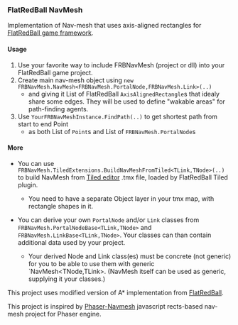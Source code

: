 ### FlatRedBall NavMesh
Implementation of Nav-mesh that uses axis-aligned rectangles for [FlatRedBall game framework](http://flatredball.com/).

#### Usage
1. Use your favorite way to include FRBNavMesh (project or dll) into your FlatRedBall game project.
2. Create main nav-mesh object using `new FRBNavMesh.NavMesh<FRBNavMesh.PortalNode,FRBNavMesh.Link>(..)`
   - and giving it List of FlatRedBall `AxisAlignedRectangle`s that idealy share some edges. They will be used to define "wakable areas" for path-finding agents.
3. Use `YourFRBNavMeshInstance.FindPath(..)` to get shortest path from start to end Point
   - as both List of `Point`s and List of `FRBNavMesh.PortalNode`s

#### More
- You can use `FRBNavMesh.TiledExtensions.BuildNavMeshFromTiled<TLink,TNode>(..)` to build NavMesh from [Tiled editor](https://www.mapeditor.org/) .tmx file, loaded by FlatRedBall Tiled plugin.
  - You need to have a separate Object layer in your tmx map, with rectangle shapes in it.

- You can derive your own `PortalNode` and/or `Link` classes from `FRBNavMesh.PortalNodeBase<TLink,TNode>` and `FRBNavMesh.LinkBase<TLink,TNode>`. Your classes can than contain additional data used by your project.
  - Your derived Node and Link class(es) must be concrete (not generic) for you to be able to use them with generic `NavMesh<TNode,TLink>. (NavMesh itself can be used as generic, supplying it your classes.)



This project uses modified version of A* implementation from [FlatRedBall](http://flatredball.com/).

This project is inspired by [Phaser-Navmesh](https://github.com/mikewesthad/phaser-navmesh) javascript rects-based nav-mesh project for Phaser engine.
